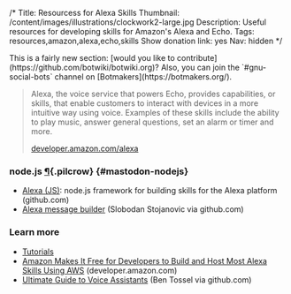 /*
Title: Resourcess for Alexa Skills
Thumbnail: /content/images/illustrations/clockwork2-large.jpg
Description: Useful resources for developing skills for Amazon's Alexa and Echo.
Tags: resources,amazon,alexa,echo,skills
Show donation link: yes
Nav: hidden
*/


<div class="note" markdown="1">
This is a fairly new section: [would you like to contribute](https://github.com/botwiki/botwiki.org)? Also, you can join the `#gnu-social-bots` channel on [Botmakers](https://botmakers.org/).
</div>


> Alexa, the voice service that powers Echo, provides capabilities, or skills, that enable customers to interact with devices in a more intuitive way using voice. Examples of these skills include the ability to play music, answer general questions, set an alarm or timer and more.
>
> [developer.amazon.com/alexa](https://developer.amazon.com/alexa)

### node.js [¶](#mastodon-nodejs){.pilcrow} {#mastodon-nodejs}

- [Alexa (JS)](https://github.com/alexa-js): node.js framework for building skills for the Alexa platform (github.com)
- [Alexa message builder](https://github.com/stojanovic/alexa-message-builder) (Slobodan Stojanovic via github.com)


### Learn more

- [Tutorials](/tutorials/alexa)
- [Amazon Makes It Free for Developers to Build and Host Most Alexa Skills Using AWS](https://developer.amazon.com/blogs/post/6d6b437e-3bc5-4126-8f57-e5eb49865c13/amazon-makes-it-free-for-developers-to-build-and-host-most-alexa-skills-using-aws) (developer.amazon.com)
- [Ultimate Guide to Voice Assistants](https://github.com/bentossell/ultimate-guide-to-voice-assistants) (Ben Tossel via github.com)
